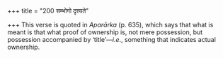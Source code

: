 +++
title = "200 सम्भोगो दृश्यते"

+++
This verse is quoted in *Aparārka* (p. 635), which says that what is
meant is that what proof of ownership is, not mere possession, but
possession accompanied by ‘title’—*i.e*., something that indicates
actual ownership.


